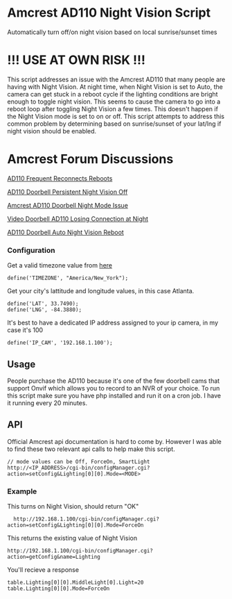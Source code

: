 # Amcrest AD110 Night Vision Script
Automatically turn off/on night vision based on local sunrise/sunset times

# !!! USE AT OWN RISK !!! 

This script addresses an issue with the Amcrest AD110 that many people are having with Night Vision.  At night time, when Night Vision is set to Auto, the camera can get stuck in a reboot cycle if the lighting conditions are bright enough to toggle night vision. This seems to cause the camera to go into a reboot loop after toggling Night Vision a few times.  This doesn't happen if the Night Vision mode is set to on or off.  This script attempts to address this common problem by determining based on sunrise/sunset of your lat/lng if night vision should be enabled.

#  Amcrest Forum Discussions

[AD110 Frequent Reconnects Reboots](https://amcrest.com/forum/ip-cameras-f18/ad110-frequent-reconnects-reboots-t13755.html)

[AD110 Doorbell Persistent Night Vision Off](https://amcrest.com/forum/amcrest-smart-home-f32/ad110-doorbell-persistent-night-vision-off-t13999.html)

[Amcrest AD110 Doorbell Night Mode Issue](https://amcrest.com/forum/ip-cameras-f18/amcrest-ad110-doorbell-night-mode-issue-t13518.html)

[Video Doorbell AD110 Losing Connection at Night](https://amcrest.com/forum/amcrest-smart-home-f32/video-doorbell-ad110-losing-connection-at-night-t13712.html)

[AD110 Doorbell Auto Night Vision Reboot](https://amcrest.com/forum/ip-cameras-f18/ad110-doorbell-auto-night-vision-reboot-t14774.html)

### Configuration

Get a valid timezone value from [here](https://www.php.net/manual/en/timezones.php)

    define('TIMEZONE', "America/New_York");

Get your city's lattitude and longitude values, in this case Atlanta.

    define('LAT', 33.7490);
    define('LNG', -84.3880);
    
It's best to have a dedicated IP address assigned to your ip camera, in my case it's 100

    define('IP_CAM', '192.168.1.100');
    
## Usage
People purchase the AD110 because it's one of the few doorbell cams that support Onvif which allows you to record to an NVR of your choice.  To run this script make sure you have php installed and run it on a cron job.  I have it running every 20 minutes.

## API
Official Amcrest api documentation is hard to come by.  However I was able to find these two relevant api calls to help make this script.

    // mode values can be Off, ForceOn, SmartLight
    http://<IP_ADDRESS>/cgi-bin/configManager.cgi?action=setConfig&Lighting[0][0].Mode=<MODE>

### Example

This turns on Night Vision, should return "OK"

      http://192.168.1.100/cgi-bin/configManager.cgi?action=setConfig&Lighting[0][0].Mode=ForceOn

This returns the existing value of Night Vision

    http://192.168.1.100/cgi-bin/configManager.cgi?action=getConfig&name=Lighting

You'll recieve a response

    table.Lighting[0][0].MiddleLight[0].Light=20
    table.Lighting[0][0].Mode=ForceOn



